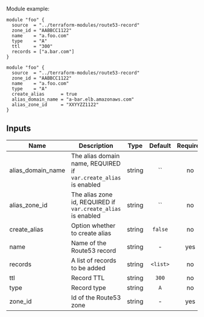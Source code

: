 Module example:

    module "foo" {
      source  = "../terraform-modules/route53-record"
      zone_id = "AABBCC1122"
      name    = "a.foo.com"
      type    = "A"
      ttl     = "300"
      records = ["a.bar.com"]
    }

    module "foo" {
      source  = "../terraform-modules/route53-record"
      zone_id = "AABBCC1122"
      name    = "a.foo.com"
      type    = "A"
      create_alias      = true
      alias_domain_name = "a-bar.elb.amazonaws.com"
      alias_zone_id     = "XXYYZZ1122"
    }


## Inputs

| Name | Description | Type | Default | Required |
|------|-------------|:----:|:-----:|:-----:|
| alias_domain_name | The alias domain name, REQUIRED if `var.create_alias` is enabled | string | `` | no |
| alias_zone_id | The alias zone id, REQUIRED if `var.create_alias` is enabled | string | `` | no |
| create_alias | Option whether to create alias | string | `false` | no |
| name | Name of the Route53 record | string | - | yes |
| records | A list of records to be added | string | `<list>` | no |
| ttl | Record TTL | string | `300` | no |
| type | Record type | string | `A` | no |
| zone_id | Id of the Route53 zone | string | - | yes |

